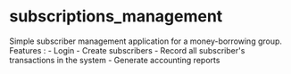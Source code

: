# subscriptions_management
Simple subscriber management application for a money-borrowing group.   Features :  - Login - Create subscribers - Record all subscriber's transactions in the system - Generate accounting reports

